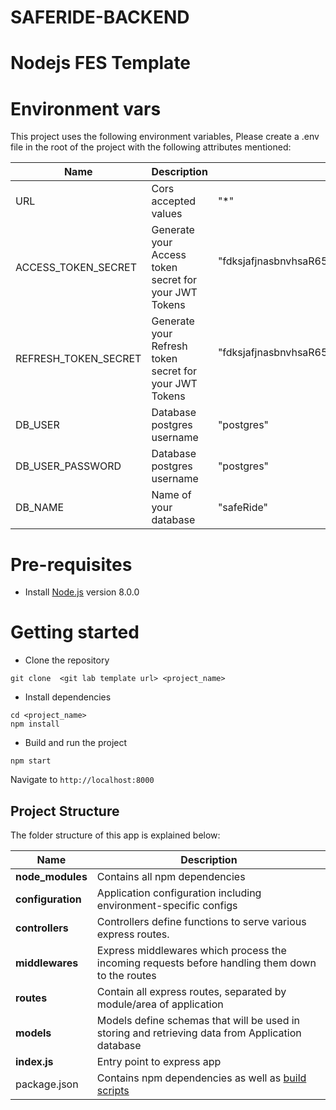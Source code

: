 # SAFERIDE-BACKEND

# Nodejs FES Template

# Environment vars
This project uses the following environment variables, Please create a .env file in the root of the project with the following attributes mentioned:

| Name                          | Description                         | Default Value                                  |
| ----------------------------- | ------------------------------------| -----------------------------------------------|
|URL                           | Cors accepted values                | "*"                                            |
|ACCESS_TOKEN_SECRET                           | Generate your Access token secret for your JWT Tokens               | "fdksjafjnasbnvhsaR65512341asjh123h1ji5hj12hu21y4h1j2ndksjafjnasbnvhsadfh1j2ndss"                                            |
|REFRESH_TOKEN_SECRET                             | Generate your Refresh token secret for your JWT Tokens               | "fdksjafjnasbnvhsaR65512341asjh123h1ji5hj12hu21y4h1j2ndksjafjnasbnvhsadfh1j2ndss"                                            |
|DB_USER                           | Database postgres username               | "postgres"                                            |
|DB_USER_PASSWORD                           | Database postgres username                | "postgres"                                            |
|DB_NAME                           | Name of your database               | "safeRide"                                            |


# Pre-requisites
- Install [Node.js](https://nodejs.org/en/) version 8.0.0


# Getting started
- Clone the repository
```
git clone  <git lab template url> <project_name>
```
- Install dependencies
```
cd <project_name>
npm install
```
- Build and run the project
```
npm start
```
  Navigate to `http://localhost:8000`

## Project Structure
The folder structure of this app is explained below:

| Name | Description |
| ------------------------ | --------------------------------------------------------------------------------------------- |
| **node_modules**         | Contains all  npm dependencies                                                            |
| **configuration**        | Application configuration including environment-specific configs 
| **controllers**          | Controllers define functions to serve various express routes. 
| **middlewares**          | Express middlewares which process the incoming requests before handling them down to the routes
| **routes**               | Contain all express routes, separated by module/area of application                       
| **models**               | Models define schemas that will be used in storing and retrieving data from Application database  |
| **index.js**               | Entry point to express app                                                               |
| package.json             | Contains npm dependencies as well as [build scripts](#what-if-a-library-isnt-on-definitelytyped)   | 
